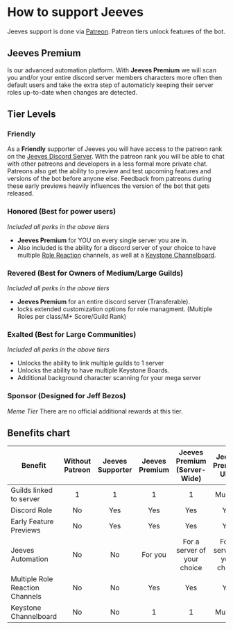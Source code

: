 # How to support Jeeves

Jeeves support is done via [Patreon](https://www.patreon.com/JeevesBot). Patreon tiers unlock features of the bot.

## Jeeves Premium
Is our advanced automation platform. With **Jeeves Premium** we will scan you and/or your entire discord server members characters more often then default users and take the extra step of automaticly keeping their server roles up-to-date when changes are detected. 
## Tier Levels

### Friendly 

As a **Friendly** supporter of Jeeves you will have access to the patreon rank on the [Jeeves Discord Server](https://www.jeeves.bot/discord). 
With the patreon rank you will be able to chat with other patreons and developers in a less formal more private chat.
Patreons also get the ability to preview and test upcoming features and versions of the bot before anyone else.
Feedback from patreons during these early previews heavily influences the version of the bot that gets released.


### Honored (Best for power users)

*Included all perks in the above tiers*

* **Jeeves Premium** for YOU on every single server you are in.
* Also included is the ability for a discord server of your choice to have multiple [Role Reaction](../commands/admin/rolereaction.md) channels, as well at a [Keystone Channelboard](Setting-Up-A-Board.md).
### Revered (Best for Owners of Medium/Large Guilds)

*Included all perks in the above tiers*

* **Jeeves Premium** for an entire discord server (Transferable).
* locks extended customization options for role managment. (Multiple Roles per class/M+ Score/Guild Rank)
### Exalted (Best for Large Communities)

*Included all perks in the above tiers*

* Unlocks the ability to link multiple guilds to 1 server
* Unlocks the ability to have multiple Keystone Boards.
* Additional background character scanning for your mega server

### Sponsor (Designed for Jeff Bezos)
*Meme Tier* 
There are no official additional rewards at this tier. 


## Benefits chart

 |Benefit|Without Patreon|Jeeves Supporter|Jeeves Premium|Jeeves Premium (Server-Wide)|Jeeves Premium Ultra|
 |----------------|:--------------:|:--------------:|:--------------:|:--------------:|:--------------:|
|Guilds linked to server|1|1|1|1|Multiple|
|Discord Role|No|Yes|Yes|Yes|Yes|
|Early Feature Previews|No|Yes|Yes|Yes|Yes|
|Jeeves Automation|No|No|For you|For a server of your choice|For a server of your choice|
|Multiple Role Reaction Channels|No|No|Yes|Yes|Yes|
|Keystone Channelboard|No|No|1|1|Multiple|